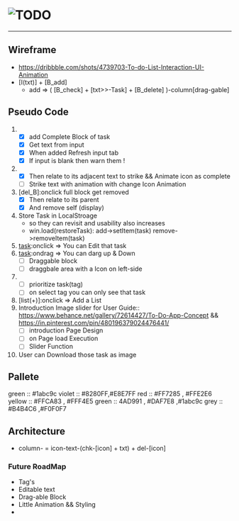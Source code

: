 # ![TODO](https://piyush-linux.github.io/TODO/)
---

## Wireframe  
- https://dribbble.com/shots/4739703-To-do-List-Interaction-UI-Animation
- [I(txt)] + [B_add]
    - add => ( [B_check] + [txt>>-Task] + [B_delete] )-column[drag-gable]

## Pseudo Code
1. [add_B]:onclick
    - [x] add Complete Block of task
    - [x] Get text from input
    - [x] When added Refresh input tab
    - [x] If input is blank then warn them !
2. [chk_B]:onclick
    - [x] Then relate to its adjacent text to strike && Animate icon as complete
    - [ ] Strike text with animation with change Icon Animation
3. [del_B]:onclick full block get removed
    - [x] Then relate to its parent
    - [x] And remove self (display)
4. Store Task in LocalStroage 
    - so they can revisit and usability also increases
    - win.load(restoreTask): add->setItem(task) remove->removeItem(task)
4. [task]:onclick => You can Edit that task 
5. [task]:ondrag => You can darg up & Down
    - [ ] Draggable block
    - [ ] draggbale area with a Icon on left-side
6. [task]:onhold
    - [ ] prioritize task(tag)
    - [ ] on select tag you can only see that task
7. [list(+)]:onclick => Add a List
7. Introduction Image slider for User Guide::
    https://www.behance.net/gallery/72614427/To-Do-App-Concept && https://in.pinterest.com/pin/480196379024476441/ 
    - [ ] introduction Page Design
    - [ ] on Page load Execution
    - [ ] Slider Function
8. User can Download those task as image

## Pallete
green :: #1abc9c
violet :: #8280FF,#E8E7FF
red :: #FF7285 , #FFE2E6
yellow :: #FFCA83 , #FFF4E5
green :: 4AD991 , #DAF7E8 ,#1abc9c
grey :: #B4B4C6 ,#F0F0F7

## Architecture
- column-<task>
    = icon-text-(chk-[icon] + txt) + del-[icon]


### Future RoadMap
- Tag's
- Editable text
- Drag-able Block
- Little Animation && Styling
- 
